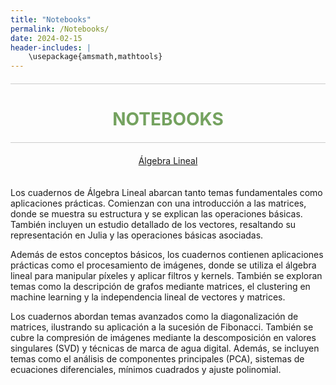 ```yaml
---
title: "Notebooks"
permalink: /Notebooks/
date: 2024-02-15
header-includes: |
    \usepackage{amsmath,mathtools}
---
```


<script
  src="https://cdn.mathjax.org/mathjax/latest/MathJax.js?config=TeX-AMS-MML_HTMLorMML"
  type="text/javascript">
</script>

<html>
<head>
    <style>
        /* Estilos para centrar y cambiar el color del texto */
        h1 {
            text-align: center; /* Centra el texto horizontalmente */
            color: rgba(72, 133, 45, 0.76); /* Cambia el color del texto a verde */
        }
    </style>
</head>
<body>

<style>

    .container {
      max-width: 800px;
      margin: 20px auto;
      overflow: hidden;
    }

    .person {
      display: flex;
      margin-bottom: 20px;
      justify-content: space-between;
      align-items: center;
      flex-wrap: wrap;
    }

    .person img {
      max-width: 200px;
      max-height: 200px;
      border-radius: 50%;
      margin-right: 20px;
      margin-left: 20px;
    }

    .person .info {
      flex: 1;
      text-align: left;
    }

    .person:nth-child(even) {
      flex-direction: row-reverse;
    }

    h2 {
      text-align: center;
      color: #333;
    }

    hr {
            border: none; /* Elimina el borde */
            height: 1px; /* Altura de la línea */
            background-color: #CCCCCC; /* Color de la línea */
            margin: 20px 0; /* Margen superior e inferior */
        }
  </style>
<hr>

<h1>NOTEBOOKS</h1>

<hr>

</body>
</html>

<div class="button-container">
  <a href="https://labmatecc.github.io/Notebooks/AlgebraLineal/" class="button">Álgebra Lineal</a>
</div>

  <div class="container">
    <div class="person">
      <div class="info">
        <p>Los cuadernos de Álgebra Lineal abarcan tanto temas fundamentales como aplicaciones prácticas. Comienzan con una introducción a las matrices, donde se muestra su estructura y se explican las operaciones básicas. También incluyen un estudio detallado de los vectores, resaltando su representación en Julia y las operaciones básicas asociadas. </p>
        <p>Además de estos conceptos básicos, los cuadernos contienen aplicaciones prácticas como el procesamiento de imágenes, donde se utiliza el álgebra lineal para manipular píxeles y aplicar filtros y kernels. También se exploran temas como la descripción de grafos mediante matrices, el clustering en machine learning y la independencia lineal de vectores y matrices.</p>
        <p>Los cuadernos abordan temas avanzados como la diagonalización de matrices, ilustrando su aplicación a la sucesión de Fibonacci. También se cubre la compresión de imágenes mediante la descomposición en valores singulares (SVD) y técnicas de marca de agua digital. Además, se incluyen temas como el análisis de componentes principales (PCA), sistemas de ecuaciones diferenciales, mínimos cuadrados y ajuste polinomial.</p>
      </div>
    </div>
  </div>

  <html>
<head>
    <style>
        .button-container {
            text-align: center; /* Centra el contenido horizontalmente */
        }

        .button {
            display: inline-block;
            padding: 10px 20px;
            border-radius: 20px; /* Esto hace que el botón tenga forma de pastilla */
            background-color: rgba(72, 133, 45, 0.76); /* Cambia el color del botón a verde */
            color: white; /* Cambia el color del texto a blanco */
            text-decoration: none; /* Elimina el subrayado predeterminado en los enlaces */
            font-size: 16px; /* Cambia el tamaño del texto */
            font-weight: bold; /* Hace que el texto sea más audaz */
            border: none; /* Elimina el borde del botón */
        }
    </style>
</head>
<body>

<hr>

<div class="button-container">
  <a href="https://labmatecc.github.io/Notebooks/EDO/" class="button">Ecuaciones Diferenciales Ordinarias</a>
</div>

<div class="container">
    <div class="person">
      <div class="info">
        <p>Los cuadernos sobre ecuaciones diferenciales ordinarias abarcan una amplia gama de temas matemáticos y científicos. Desde la introducción a la modelación matemática y las ecuaciones diferenciales hasta la resolución de problemas específicos como el crecimiento de poblaciones, el movimiento de planetas o la dosificación de medicamentos, estos cuadernos ofrecen un panorama completo de cómo las ecuaciones diferenciales se aplican en diferentes contextos. Además, exploran técnicas numéricas y analíticas para resolver ecuaciones, ajustar modelos a datos experimentales y comprender fenómenos naturales y sociales.</p>
      </div>
    </div>
  </div>

<hr>

<div class="button-container">
  <a href="https://labmatecc.github.io/Notebooks/VariableCompleja/" class="button">Variable Compleja</a>
</div>

<div class="container">
    <div class="person">
      <div class="info">
        <p>Los cuadernos sobre variable compleja se enfocan en diversos temas. Desde la introducción a la representación y operaciones básicas con números complejos hasta la visualización de funciones complejas y la exploración de conjuntos de Julia utilizando técnicas iterativas y de graficación en el plano complejo, estos cuadernos ofrecen un completo panorama de cómo se estudian y aplican los conceptos de variable compleja en Julia.</p>
      </div>
    </div>
  </div>

<hr>